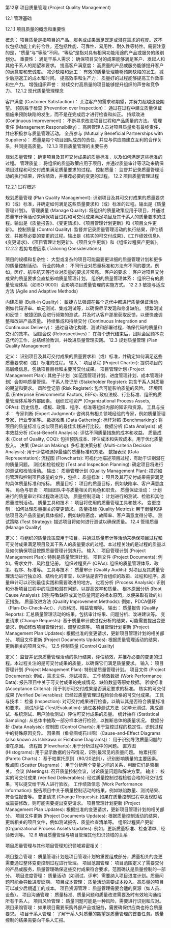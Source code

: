 第12章 项目质量管理 (Project Quality Management)

12.1 管理基础

12.1.1 项目质量的概念和重要性

概念： 项目质量是指项目的产品、服务或成果满足既定或潜在需求的程度。这不仅包括功能上的符合性，还包括性能、可靠性、易用性、耐久性等特性。需要注意的是，“质量”与“等级”不同，“等级”是指对具有相同功能用途的产品或服务的级别划分。
重要性：
满足干系人需求： 确保项目交付的成果能够满足客户、发起人和其他干系人的期望和要求。
提高客户满意度： 高质量的产品或服务能够提升客户的满意度和忠诚度。
减少缺陷和返工： 有效的质量管理能够预防缺陷的发生，减少后期返工的成本和时间。
提高效率和生产力： 质量好的过程能够提高工作效率和生产力。
增强组织声誉： 持续交付高质量的项目能够提升组织的声誉和竞争力。
12.1.2 现代质量管理理念

客户满意 (Customer Satisfaction)： 关注客户的需求和期望，并努力超越这些期望。
预防胜于检查 (Prevention over Inspection)： 通过在过程中建立质量保证措施来预防缺陷的发生，而不是在完成后才进行检查和纠正。
持续改进 (Continuous Improvement)： 不断寻求改进项目过程和产品质量的方法。
管理责任 (Management Responsibility)： 高层管理人员对项目质量负有最终责任，并应积极参与质量管理活动。
全员参与 (Mutually Beneficial Partnerships with Suppliers)： 质量是每个项目团队成员的责任，并应与供应商建立互利的合作关系，共同提高质量。
12.1.3 项目质量管理的主要任务

规划质量管理： 确定项目及其可交付成果的质量标准，以及如何满足这些标准的过程。
管理质量： 将组织的质量政策应用于项目，并通过质量审计等活动来确保项目过程和可交付成果满足质量要求的过程。
控制质量： 监督并记录质量管理活动的执行结果，评估绩效，并推荐必要的变更的过程。
12.2 项目质量管理过程

12.2.1 过程概述

规划质量管理 (Plan Quality Management): 识别项目及其可交付成果的质量要求和（或）标准，并确定如何满足这些质量要求和（或）标准的过程。输出是《质量管理计划》。
管理质量 (Manage Quality): 将组织的质量政策应用于项目，并通过质量审计等活动来确保项目过程和可交付成果满足项目及其干系人的质量要求的过程。输出是《质量报告》、《变更请求》、《项目管理计划更新》和《项目文件更新》。
控制质量 (Control Quality): 监督并记录质量管理活动的执行结果，评估绩效，并推荐必要的变更的过程。输出是《核实的可交付成果》、《工作绩效信息》、《变更请求》、《项目管理计划更新》、《项目文件更新》和《组织过程资产更新》。
12.2.2 裁剪考虑因素 (Tailoring Considerations)

项目的规模和复杂性： 大型或复杂的项目可能需要更详细的质量管理计划和更多的质量控制活动。
行业的特点： 不同行业对质量标准和方法有不同的要求。例如，医疗、航空航天等行业对质量的要求非常高。
客户的要求： 客户对项目交付成果的质量要求会直接影响质量管理计划。
组织的质量管理体系： 组织已有的质量管理体系（如ISO 9000）会影响项目质量管理的实施方式。
12.2.3 敏捷与适应方法 (Agile and Adaptive Methods)

内建质量 (Built-in Quality)： 敏捷方法强调在每个迭代中都进行质量保证活动，例如代码评审、单元测试、集成测试等，以确保尽早发现和修复缺陷。
频繁测试和反馈： 敏捷团队会进行频繁的测试，并及时从客户那里获取反馈，以便快速调整和改进产品质量。
持续集成和持续交付 (Continuous Integration and Continuous Delivery)： 通过自动化构建、测试和部署过程，确保代码的质量和交付的效率。
回顾会议 (Retrospectives)： 在每个迭代结束后，团队会回顾本次迭代的工作，总结经验教训，并改进质量管理实践。
12.3 规划质量管理 (Plan Quality Management)

定义： 识别项目及其可交付成果的质量要求和（或）标准，并确定如何满足这些质量要求和（或）标准的过程。
输入：
项目章程 (Project Charter): 提供项目的高层级信息，包括项目目标和主要可交付成果。
项目管理计划 (Project Management Plan): 其他子计划（如范围管理计划、进度管理计划、成本管理计划）会影响质量管理。
干系人登记册 (Stakeholder Register): 包含干系人对质量的期望和要求。
风险登记册 (Risk Register): 包含可能影响质量的风险。
环境因素 (Enterprise Environmental Factors, EEFs): 政府法规、行业标准、组织的质量管理体系等外部因素。
组织过程资产 (Organizational Process Assets, OPAs): 历史信息、模板、政策、程序、标准等组织内部的知识和资源。
工具与技术：
专家判断 (Expert Judgment): 咨询具有相关领域经验的专家，例如质量管理专家、行业专家等。
数据收集 (Data Gathering):
标杆对照 (Benchmarking): 将项目的质量标准与类似项目的最佳实践进行比较。
数据分析 (Data Analysis):
成本效益分析 (Cost-Benefit Analysis): 评估不同质量措施的成本和收益。
质量成本 (Cost of Quality, COQ): 包括预防成本、评估成本和失败成本，用于优化质量投入。
决策 (Decision Making):
多标准决策分析 (Multi-criteria Decision Analysis): 用于评估和选择最佳的质量标准和方法。
数据表现 (Data Representation):
流程图 (Flowcharts): 可视化地描述项目过程，有助于识别潜在的质量问题。
测试和检验规划 (Test and Inspection Planning): 确定项目将进行的测试和检验活动。
输出：
质量管理计划 (Quality Management Plan): 描述如何管理和控制项目质量的文件，包括：
质量标准： 项目及其可交付成果需要满足的具体质量标准和指标。
质量目标： 项目的质量目标，例如缺陷率、客户满意度等。
角色与职责： 项目团队中与质量相关的角色和职责。
质量保证活动： 计划进行的质量审计和过程改进活动。
质量控制活动： 计划进行的测试、检验和其他质量控制活动。
质量工具和技术： 项目将使用的质量管理工具和技术。
变更控制： 如何处理质量相关的变更请求。
质量指标 (Quality Metrics): 用于衡量和评估项目及产品质量的具体指标，例如缺陷密度、故障率、客户满意度得分等。
测试策略 (Test Strategy): 描述项目将如何进行测试以确保质量。
12.4 管理质量 (Manage Quality)

定义： 将组织的质量政策应用于项目，并通过质量审计等活动来确保项目过程和可交付成果满足项目及其干系人的质量要求的过程。本过程关注的是过程的质量以及如何确保项目按照质量管理计划执行。
输入：
项目管理计划 (Project Management Plan): 特别是质量管理计划。
项目文件 (Project Documents): 例如，需求文件、风险登记册。
组织过程资产 (OPAs): 组织的质量管理体系、政策、程序、标准等。
工具与技术：
质量审计 (Quality Audits): 对项目及其质量管理活动进行独立的、结构化的审查，以评估是否符合组织的政策、过程和程序。质量审计可以识别最佳实践和需要改进的地方。
过程分析 (Process Analysis): 识别和分析项目过程中的瓶颈和潜在问题，以提高效率和质量。
根本原因分析 (Root Cause Analysis): 识别导致缺陷或其他质量问题的根本原因，以便采取有效的纠正措施。
质量改进方法 (Quality Improvement Methods): 例如，PDCA循环（Plan-Do-Check-Act）、六西格玛、精益管理等。
输出：
质量报告 (Quality Reports): 汇总质量管理活动的结果，包括审计结果、问题分析、改进建议等。
变更请求 (Change Requests): 基于质量审计或过程分析的结果，可能需要提出变更请求，例如修改项目管理计划、调整资源等。
项目管理计划更新 (Project Management Plan Updates): 根据批准的变更请求，更新项目管理计划的相关部分。
项目文件更新 (Project Documents Updates): 根据质量管理活动的结果，更新相关的项目文件。
12.5 控制质量 (Control Quality)

定义： 监督并记录质量管理活动的执行结果，评估绩效，并推荐必要的变更的过程。本过程关注的是可交付成果的质量，以确保它们满足质量要求。
输入：
项目管理计划 (Project Management Plan): 特别是质量管理计划。
项目文件 (Project Documents): 例如，需求文件、测试报告。
工作绩效数据 (Work Performance Data): 报告项目中关于可交付成果的完成情况、缺陷数量等原始数据。
验收标准 (Acceptance Criteria): 用于判断可交付成果是否满足要求的标准。
核实的可交付成果 (Verified Deliverables): 已经过质量管理过程检验合格的可交付成果。
工具与技术：
检查 (Inspection): 对可交付成果进行检查，以确认其是否符合质量标准和要求。
测试/评估 (Test/Evaluation): 通过各种测试方法（如单元测试、集成测试、系统测试、用户验收测试）评估可交付成果的质量。
统计抽样 (Statistical Sampling): 从总体中抽取一部分样本进行检验，以推断总体的质量状况。
数据分析 (Data Analysis):
控制图 (Control Charts): 用于监控过程的稳定性，识别过程中的特殊原因变异。
因果图（鱼骨图或石川图）(Cause-and-Effect Diagrams (also known as Ishikawa or Fishbone Diagrams))： 用于识别导致质量问题的潜在原因。
流程图 (Flowcharts): 用于分析过程中的问题。
直方图 (Histograms): 用于显示数据的分布情况，识别最常见的质量问题。
帕累托图 (Pareto Charts)： 基于帕累托原则（80/20法则），识别影响质量的主要因素。
散点图 (Scatter Diagrams)： 用于分析两个变量之间的关系，判断它们是否相关。
会议 (Meetings): 召开质量控制会议，讨论质量问题和解决方案。
输出：
核实的可交付成果 (Verified Deliverables): 经过质量控制过程检验合格的可交付成果，可以提交给干系人进行验收。
工作绩效信息 (Work Performance Information): 报告项目中关于质量控制活动的结果，例如缺陷数量、测试结果、符合性报告等。
变更请求 (Change Requests): 如果在质量控制过程中发现缺陷或需要修改，则可能需要提出变更请求。
项目管理计划更新 (Project Management Plan Updates): 根据批准的变更请求，更新项目管理计划的相关部分。
项目文件更新 (Project Documents Updates): 根据质量控制活动的结果，更新相关的项目文件，例如测试报告、质量检查清单等。
组织过程资产更新 (Organizational Process Assets Updates): 例如，更新质量标准、检查清单、经验教训等。
12.6 项目质量管理与项目管理其他知识领域的关系

项目质量管理与其他项目管理知识领域紧密相关：

项目整合管理： 质量管理计划是项目管理计划的重要组成部分，质量相关的变更需要通过整体变更控制过程进行管理。
项目范围管理： 项目范围定义了需要交付的产品或服务，质量管理确保这些交付成果符合要求。范围确认是质量控制的一部分。
项目进度管理： 质量活动（如测试、评审）需要纳入项目进度计划。质量问题可能会导致进度延期。
项目成本管理： 质量活动需要成本投入。高质量的项目可以减少后期返工的成本。
项目资源管理： 质量管理需要合适的资源（如人员、设备）。
项目沟通管理： 质量标准、质量问题和质量改进需要及时有效地沟通给所有干系人。
项目风险管理： 质量问题可能是一种风险，需要进行识别和应对。
项目采购管理： 如果项目需要采购外部产品或服务，需要确保供应商也符合质量要求。
项目干系人管理： 了解干系人对质量的期望是质量管理的首要任务。质量控制的结果需要向干系人汇报。